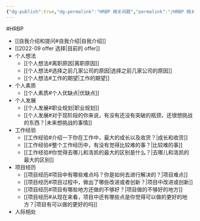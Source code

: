 ```yaml
---
{"dg-publish":true,"dg-permalink":"HRBP 相关问题","permalink":"/HRBP 相关问题/"}
---
```



#HRBP 

- [[自我介绍和提问#自我介绍\|自我介绍]]
- [[2022-09 offer 选择\|目前的 offer]]
- 个人想法
	- [[个人想法#离职原因\|离职原因]]
	- [[个人想法#选择之前几家公司的原因\|选择之前几家公司的原因]]
	- [[个人想法#工作的期望\|工作的期望]]
- 个人素质
	- [[个人素质#个人优缺点\|优缺点]]
- 个人发展
	- [[个人发展#职业规划\|职业规划]]
	- [[个人发展#对于现阶段的你来说，有没有还没有突破的瓶颈，还很想挑战的东西？\|未来想挑战的事情]]
- 工作经验
	- [[工作经验#介绍一下你在工作中，最大的成长以及收货？\|成长和收货]]
	- [[工作经验#整个工作经历中，有没有觉得比较难的事？\|比较难的事]]
	- [[工作经验#你觉得去哪儿和洛凯的最大的区别是什么？\|去哪儿和洛凯的最大的区别]]
- 项目经历
	- [[项目经历#项目中有哪些难点吗？你是如何去进行解决的？\|项目难点]]
	- [[项目经历#项目过程中，做出了哪些改进或者创新？\|项目中改进或创新]]
	- [[项目经历#项目有哪些地方还做的不够好？\|项目做的不够好的地方]]
	- [[项目经历#从现在来看，项目中还有哪些点是你觉得可以做的更好的地方？\|项目有可以做的更好的吗]]
- 人际相处